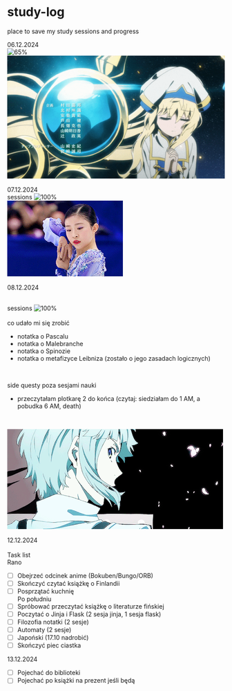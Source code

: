 # study-log

place to save my study sessions and progress

06.12.2024<br>
![65%](https://progress-bar.xyz/65/?show_text=false&title=4/6&progress_background=ffffff&progress_color=FFB6C1)<br>
![](https://github.com/BlairKirara/study-log/blob/main/goblin.gif)<br>

07.12.2024<br>
sessions
![100%](https://progress-bar.xyz/100/?show_text=false&title=4/4&progress_background=ffffff&progress_color=FFB6C1)<br>
![](https://github.com/BlairKirara/study-log/blob/main/mone.gif)<br>

08.12.2024<br>
<br>

sessions
![100%](https://progress-bar.xyz/100/?show_text=false&title=6/6&progress_background=ffffff&progress_color=FFB6C1)<br>
 <br>
co udało mi się zrobić 
- notatka o Pascalu
- notatka o Malebranche
- notatka o Spinozie
- notatka o metafizyce Leibniza (zostało o jego zasadach logicznych)<br>
<br>

side questy poza sesjami nauki<br>
- przeczytałam plotkarę 2 do końca (czytaj: siedziałam do 1 AM, a pobudka 6 AM, death)
<br>

![](https://github.com/BlairKirara/study-log/blob/main/atsushi.gif)<br>

12.12.2024<br>
<br>
Task list<br>
Rano<br>
- [ ] Obejrzeć odcinek anime (Bokuben/Bungo/ORB)
- [ ] Skończyć czytać książkę o Finlandii
- [ ] Posprzątać kuchnię<br>
Po południu
- [ ] Spróbować przeczytać książkę o literaturze fińskiej
- [ ] Poczytać o Jinja i Flask (2 sesja jinja, 1 sesja flask)
- [ ] Filozofia notatki (2 sesje)
- [ ] Automaty (2 sesje)
- [ ] Japoński (17.10 nadrobić)
- [ ] Skończyć piec ciastka<br>

13.12.2024<br>
- [ ] Pojechać do biblioteki
- [ ] Pojechać po książki na prezent jeśli będą

